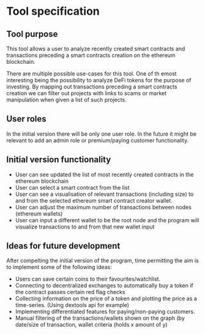 # Tool specification

## Tool purpose

This tool allows a user to analyze recently created smart contracts and transactions preceding a smart contracts creation on the ethereum blockchain.

There are multiple possible use-cases for this tool. One of th emost interesting being the possibility to analyze DeFi tokens for the purpose of investing.
By mapping out transactions preceding a smart contracts creation we can filter out projects with links to scams or market manipulation when given a list of such projects.

## User roles

In the initial version there will be only one user role. In the future it might be relevant to add an admin role or premium/paying customer functionality.

## Initial version functionality

- User can see updated the list of most recently created contracts in the ethereum blockchain 
- User can select a smart contract from the list
- User can see a visualisation of relevant transactions (including size) to and from the selected ethereum smart contract creator wallet.
- User can adjust the maximum number of transactions between nodes (ethereum wallets)
- User can input a different wallet to be the root node and the program will visualize transactions to and from that new wallet input

## Ideas for future development

After compelting the initial version of the program, time permitting the aim is to implement some of the following ideas:

- Users can save certain coins to their favourites/watchlist.
- Connecting to decentralized exchanges to automatically buy a token if the contract passes certain red flag checks
- Collecting information on the price of a token and plotting the price as a time-series. (Using dextools api for example)
- Implementing differentiated features for paying/non-paying customers.
- Manual filtering of the transactions/wallets shown on the graph (by date/size of transaction, wallet criteria (holds x amount of y) 


